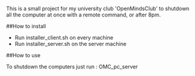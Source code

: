 This is a small project for my university club 'OpenMindsClub' to shutdown all the computer at once with a remote command, or after 8pm.

##How to install

- Run installer_client.sh on every machine
- Run installer_server.sh on the server machine

##How to use

To shutdown the computers just run : OMC_pc_server